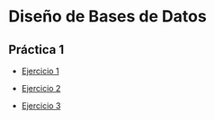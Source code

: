# Diseño de Bases de Datos

## Práctica 1
- [Ejercicio 1][1]

[1]: https://github.com/alexisarte/DBD/blob/main/practica1/ejercicio1.md

- [Ejercicio 2][2]

[2]: https://github.com/alexisarte/DBD/blob/main/practica1/ejercicio2.md

- [Ejercicio 3][3]

[3]: https://github.com/alexisarte/DBD/blob/main/practica1/ejercicio3.md
